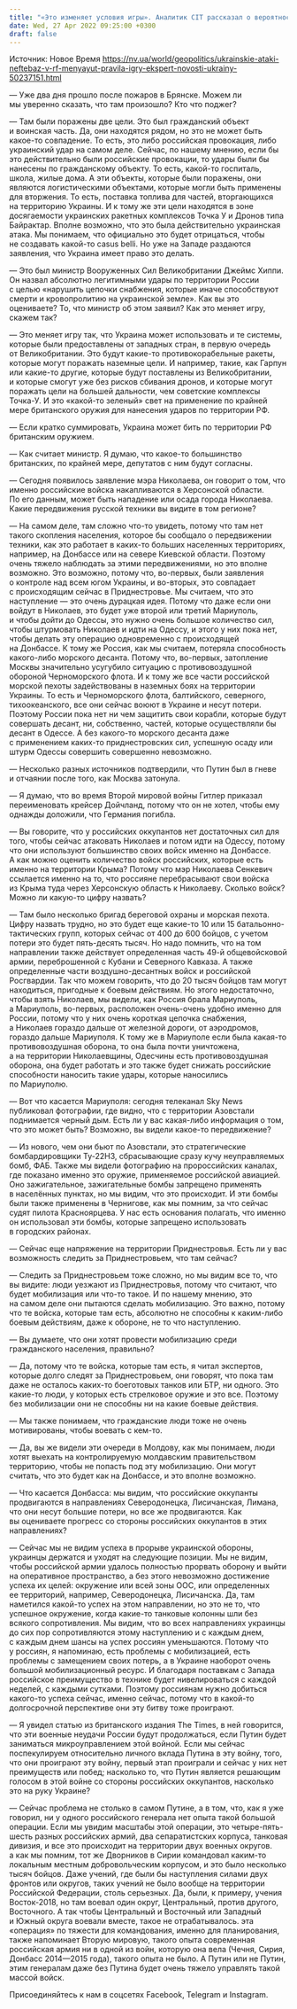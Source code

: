 ```yaml
---
title: "«Это изменяет условия игры». Аналитик CIT рассказал о вероятности атак Украины на российские нефтебазы — интервью"
date: Wed, 27 Apr 2022 09:25:00 +0300
draft: false
---
```

Источник: Новое Время https://nv.ua/world/geopolitics/ukrainskie-ataki-neftebaz-v-rf-menyayut-pravila-igry-ekspert-novosti-ukrainy-50237151.html


— Уже два дня прошло после пожаров в Брянске. Можем ли мы уверенно сказать, что там произошло? Кто что поджег?

— Там были поражены две цели. Это был гражданский объект и воинская часть. Да, они находятся рядом, но это не может быть какое-то совпадение. То есть, это либо российская провокация, либо украинский удар на самом деле. Сейчас, по нашему мнению, если бы это действительно были российские провокации, то удары были бы нанесены по гражданскому объекту. То есть, какой-то госпиталь, школа, жилые дома. А эти объекты, которые были поражены, они являются логистическими объектами, которые могли быть применены для вторжения. То есть, поставка топлива для частей, вторгающихся на территорию Украины. И к тому же эти цели находятся в зоне досягаемости украинских ракетных комплексов Точка У и Дронов типа Байрактар. Вполне возможно, что это была действительно украинская атака. Мы понимаем, что официально это будет отрицаться, чтобы не создавать какой-то casus belli. Но уже на Западе раздаются заявления, что Украина имеет право это делать.

— Это был министр Вооруженных Сил Великобритании Джеймс Хиппи. Он назвал абсолютно легитимными удары по территории России с целью «нарушить цепочки снабжения, которые иначе способствуют смерти и кровопролитию на украинской земле». Как вы это оцениваете? То, что министр об этом заявил? Как это меняет игру, скажем так?

— Это меняет игру так, что Украина может использовать и те системы, которые были предоставлены от западных стран, в первую очередь от Великобритании. Это будут какие-то противокорабельные ракеты, которые могут поражать наземные цели. И например, такие, как Гарпун или какие-то другие, которые будут поставлены из Великобритании, и которые смогут уже без рисков сбивания дронов, и которые могут поражать цели на большей дальности, чем советские комплексы Точка-У. И это «какой-то зеленый» свет на применение по крайней мере британского оружия для нанесения ударов по территории РФ.

— Если кратко суммировать, Украина может бить по территории РФ британским оружием.

— Как считает министр. Я думаю, что какое-то большинство британских, по крайней мере, депутатов с ним будут согласны.

— Сегодня появилось заявление мэра Николаева, он говорит о том, что именно российские войска накапливаются в Херсонской области. По его данным, может быть нападение или осада города Николаева. Какие передвижения русской техники вы видите в том регионе?

— На самом деле, там сложно что-то увидеть, потому что там нет такого скопления населения, которое бы сообщало о передвижении техники, как это работает в каких-то больших населенных территориях, например, на Донбассе или на севере Киевской области. Поэтому очень тяжело наблюдать за этими передвижениями, но это вполне возможно. Это возможно, потому что, во-первых, были заявления о контроле над всем югом Украины, и во-вторых, это совпадает с происходящим сейчас в Приднестровье. Мы считаем, что это наступление — это очень дурацкая идея. Потому что даже если они войдут в Николаев, это будет уже второй или третий Мариуполь, и чтобы дойти до Одессы, это нужно очень большое количество сил, чтобы штурмовать Николаев и идти на Одессу, и этого у них пока нет, чтобы делать эту операцию одновременно с происходящей на Донбассе. К тому же Россия, как мы считаем, потеряла способность какого-либо морского десанта. Потому что, во-первых, затопление Москвы значительно усугубило ситуацию с противовоздушной обороной Черноморского флота. И к тому же все части российской морской пехоты задействованы в наземных боях на территории Украины. То есть и Черноморского флота, балтийского, северного, тихоокеанского, все они сейчас воюют в Украине и несут потери. Поэтому России пока нет ни чем защитить свои корабли, которые будут совершать десант, ни, собственно, частей, которые осуществляли бы десант в Одессе. А без какого-то морского десанта даже с применением каких-то приднестровских сил, успешную осаду или штурм Одессы совершить совершенно невозможно.

— Несколько разных источников подтвердили, что Путин был в гневе и отчаянии после того, как Москва затонула.

— Я думаю, что во время Второй мировой войны Гитлер приказал переименовать крейсер Дойчланд, потому что он не хотел, чтобы ему однажды доложили, что Германия погибла.

— Вы говорите, что у российских оккупантов нет достаточных сил для того, чтобы сейчас атаковать Николаев и потом идти на Одессу, потому что они используют большинство своих войск именно на Донбассе. А как можно оценить количество войск российских, которые есть именно на территории Крыма? Потому что мэр Николаева Сенкевич ссылается именно на то, что россияне перебрасывают свои войска из Крыма туда через Херсонскую область к Николаеву. Сколько войск? Можно ли какую-то цифру назвать?

— Там было несколько бригад береговой охраны и морская пехота. Цифру назвать трудно, но это будет еще какие-то 10 или 15 батальонно-тактических групп, которых сейчас от 400 до 600 бойцов, с учетом потери это будет пять-десять тысяч. Но надо помнить, что на том направлении также действует определенная часть 49-й общевойсковой армии, переброшенной с Кубани и Северного Кавказа. А также определенные части воздушно-десантных войск и российской Росгвардии. Так что можем говорить, что до 20 тысяч бойцов там могут находиться, пригодные к боевым действиям. Но этого недостаточно, чтобы взять Николаев, мы видели, как Россия брала Мариуполь, а Мариуполь, во-первых, расположен очень-очень удобно именно для России, потому что у них очень короткая цепочка снабжения, а Николаев гораздо дальше от железной дороги, от аэродромов, гораздо дальше Мариуполя. К тому же в Мариуполе если была какая-то противовоздушная оборона, то она была почти уничтожена, а на территории Николаевщины, Одесчины есть противовоздушная оборона, она будет работать и это также будет снижать российские способности наносить такие удары, которые наносились по Мариуполю.

— Вот что касается Мариуполя: сегодня телеканал Sky News публиковал фотографии, где видно, что с территории Азовстали поднимается черный дым. Есть ли у вас какая-либо информация о том, что это может быть? Возможно, вы видели какое-то передвижение?

— Из нового, чем они бьют по Азовстали, это стратегические бомбардировщики Ту-22Н3, сбрасывающие сразу кучу неуправляемых бомб, ФАБ. Также мы видели фотографию на пророссийских каналах, где показано именно это оружие, применяемое российской авиацией. Оно зажигательное, зажигательные бомбы запрещено применять в населённых пунктах, но мы видим, что это происходит. И эти бомбы были также применены в Чернигове, как мы помним, за что сейчас судят пилота Красноярцева. У нас есть основания полагать, что именно он использовал эти бомбы, которые запрещено использовать в городских районах.

— Сейчас еще напряжение на территории Приднестровья. Есть ли у вас возможность следить за Приднестровьем, что там сейчас?

— Следить за Приднестровьем тоже сложно, но мы видим все то, что вы видите: люди уезжают из Приднестровья, потому что считают, что будет мобилизация или что-то такое. И по нашему мнению, это на самом деле они пытаются сделать мобилизацию. Это важно, потому что те войска, которые там есть, абсолютно не способны к каким-либо боевым действиям, даже к обороне, не то что наступлению.

— Вы думаете, что они хотят провести мобилизацию среди гражданского населения, правильно?

— Да, потому что те войска, которые там есть, я читал экспертов, которые долго следят за Приднестровьем, они говорят, что пока там даже не осталось каких-то боеготовых танков или БТР, ни одного. Это какие-то люди, у которых есть стрелковое оружие и это все. Поэтому без мобилизации они не способны ни на какие боевые действия.

— Мы также понимаем, что гражданские люди тоже не очень мотивированы, чтобы воевать с кем-то.

— Да, вы же видели эти очереди в Молдову, как мы понимаем, люди хотят выехать на контролируемую молдавским правительством территорию, чтобы не попасть под эту мобилизацию. Они могут считать, что это будет как на Донбассе, и это вполне возможно.

— Что касается Донбасса: мы видим, что российские оккупанты продвигаются в направлениях Северодонецка, Лисичанская, Лимана, что они несут большие потери, но все же продвигаются. Как вы оцениваете прогресс со стороны российских оккупантов в этих направлениях?

— Сейчас мы не видим успеха в прорыве украинской обороны, украинцы держатся и уходят на следующие позиции. Мы не видим, чтобы российской армии удалось полностью прорвать оборону и выйти на оперативное пространство, а без этого невозможно достижение успеха их целей: окружение или всей зоны ООС, или определенных ее территорий, например, Северодонецка, Лисичанска. Да, там наметился какой-то успех на этом направлении, но это не то, что успешное окружение, когда какие-то танковые колонны шли без всякого сопротивления. Мы видим, что во всех направлениях украинцы до сих пор сопротивляются этому наступлению и с каждым днем, с каждым днем шансы на успех россиян уменьшаются. Потому что у россиян, я напоминаю, есть проблемы с мобилизацией, есть проблемы с замещением своих потерь, а в Украине наоборот очень большой мобилизационный ресурс. И благодаря поставкам с Запада российское преимущество в технике будет нивелироваться с каждой неделей, с каждыми сутками. Поэтому россиянам нужно добиться какого-то успеха сейчас, именно сейчас, потому что в какой-то долгосрочной перспективе они эту битву тоже проиграют.

— Я увидел статью из британского издания The Times, в ней говорится, что эти военные неудачи России будут продолжаться, если Путин будет заниматься микроуправлением этой войной. Если мы сейчас поспекулируем относительно личного вклада Путина в эту войну, того, что они проиграют эту войну, первый этап проиграли и сейчас у них нет преимуществ или побед; насколько то, что Путин является решающим голосом в этой войне со стороны российских оккупантов, насколько это на руку Украине?

— Сейчас проблема не столько в самом Путине, а в том, что, как я уже говорил, ни у одного российского генерала нет опыта такой большой операции. Если мы увидим масштабы этой операции, это четыре-пять-шесть разных российских армий, два сепаратистских корпуса, танковая дивизия, и все это происходит на территории двух военных округов. а как мы помним, тот же Дворников в Сирии командовал каким-то локальным местным добровольческим корпусом, и это было несколько тысяч бойцов. Даже учений, где были бы наступления силами двух фронтов или округов, таких учений не было вообще на территории Российской Федерации, столь серьезных. Да, были, к примеру, учения Восток-2018, но там воевал один округ, Центральный, против другого, Восточного. А так чтобы Центральный и Восточный или Западный и Южный округа воевали вместе, такое не отрабатывалось. эта «операция» по тяжести для командования, именно для планирования, также напоминает Вторую мировую, такого опыта современная российская армия ни в одной из войн, которую она вела (Чечня, Сирия, Донбасс 2014—2015 года), такого опыта не было. А Путин или не Путин, этим генералам даже без Путина будет очень тяжело управлять такой массой войск.

Присоединяйтесь к нам в соцсетях Facebook, Telegram и Instagram.
